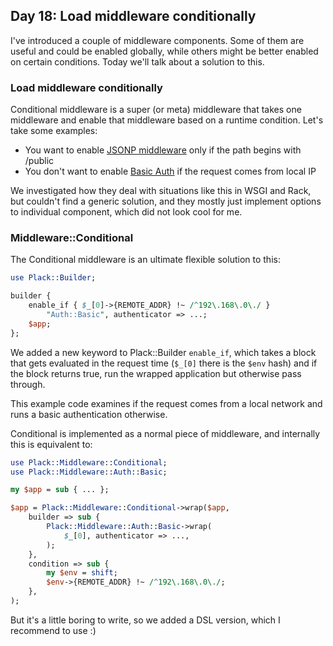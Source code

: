 ## Day 18: Load middleware conditionally

I've introduced a couple of middleware components. Some of them are useful and could be enabled globally, while others might be better enabled on certain conditions. Today we'll talk about a solution to this.

### Load middleware conditionally

Conditional middleware is a super (or meta) middleware that takes one middleware and enable that middleware based on a runtime condition. Let's take some examples:

* You want to enable [JSONP middleware](http://advent.plackperl.org/2009/12/day-16-adding-jsonp-support-to-your-app.html) only if the path begins with /public
* You don't want to enable [Basic Auth](http://advent.plackperl.org/2009/12/day-15-authenticate-your-app-with-middleware.html) if the request comes from local IP

We investigated how they deal with situations like this in WSGI and Rack, but couldn't find a generic solution, and they mostly just implement options to individual component, which did not look cool for me.

### Middleware::Conditional

The Conditional middleware is an ultimate flexible solution to this:

```perl
use Plack::Builder;

builder {
    enable_if { $_[0]->{REMOTE_ADDR} !~ /^192\.168\.0\./ }
        "Auth::Basic", authenticator => ...;
    $app;
};
```

We added a new keyword to Plack::Builder `enable_if`, which takes a block that gets evaluated in the request time (`$_[0]` there is the `$env` hash) and if the block returns true, run the wrapped application but otherwise pass through.

This example code examines if the request comes from a local network and runs a basic authentication otherwise.

Conditional is implemented as a normal piece of middleware, and internally this is equivalent to:

```perl
use Plack::Middleware::Conditional;
use Plack::Middleware::Auth::Basic;

my $app = sub { ... };

$app = Plack::Middleware::Conditional->wrap($app,
    builder => sub {
        Plack::Middleware::Auth::Basic->wrap(
            $_[0], authenticator => ...,
        );
    },
    condition => sub {
        my $env = shift;
        $env->{REMOTE_ADDR} !~ /^192\.168\.0\./;
    },
);
```

But it's a little boring to write, so we added a DSL version, which I recommend to use :)
